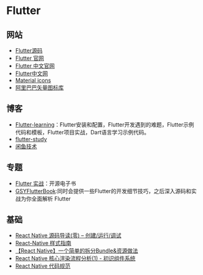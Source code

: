 # Flutter


## 网站
- [Flutter源码](https://github.com/flutter/flutter)
- [Flutter 官网](https://flutter.dev/)
- [Flutter 中文官网](https://flutter-io.cn/)
- [Flutter中文网](https://flutterchina.club/)
- [Material icons](https://material.io/tools/icons/?icon=favorite&style=baseline)
- [阿里巴巴矢量图标库](https://www.iconfont.cn/home/index)

## 博客
- [Flutter-learning](https://github.com/AweiLoveAndroid/Flutter-learning)：Flutter安装和配置，Flutter开发遇到的难题，Flutter示例代码和模板，Flutter项目实战，Dart语言学习示例代码。
- [flutter-study](https://github.com/yang7229693/flutter-study)
- [闲鱼技术](https://www.yuque.com/xytech/flutter/)

## 专题
- [Flutter 实战](https://book.flutterchina.club/)：开源电子书
- [GSYFlutterBook](https://github.com/CarGuo/GSYFlutterBook):同时会提供一些Flutter的开发细节技巧，之后深入源码和实战为你全面解析 Flutter 

## 基础
- [React Native 源码导读(零) – 创建/运行/调试](http://blog.cnbang.net/tech/3461/)
- [React-Native 样式指南](https://github.com/doyoe/react-native-stylesheet-guide)
- [【React Native】一个简单的拆分Bundle&资源做法](https://blog.desmondyao.com/rn-split/)
- [React Native 核心渲染流程分析(1) - 初识组件系统](https://blog.desmondyao.com/rn-render-1/)
- [React Native 代码规范](https://github.com/cnsnake11/react-native-coding-style)



